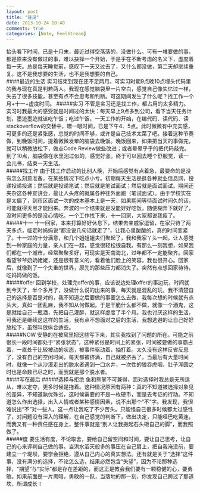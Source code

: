 ```yaml
---
layout: post
title: "驻足"
date: 2013-10-24 10:40
comments: true
categories: [Note, FeelStream]
---
```

抬头看下时间，已是十月末，最近过得空落落的，没做什么。可有一堆要做的事，都是原来没有做过的事，难以抉择一个开始，于是乎在不断考虑的名义下，虚度着每一天。总是每天睡觉前，感叹下一天又过去了，又什么都没做，第二天却继续重复。这不是我想要的生活，也不是我想要的自己。   
####最近的生活
实习结束到现在还不足两月。可实习时朝9点晚10点埋头代码里的我与现在真是判若两人。我现在感觉脑袋里一片空白，感觉自己像失忆过一样，失去了很多技能，甚至有点不会思考和判断。可这期间发生了什么呢？找工作一个月+十一+虚度时间。
#####实习
不管是实习还是找工作，都占用的太多精力。实习时我最大的感受就是时间过的太快：每天早上9点多到公司，看下当天任务计划，墨迹墨迹就该吃午饭；吃过午饭，一天工作的开始，在编代码、读代码、读stackoverflow的交替中，瞟一眼时间，已是下午4、5点。此时微微有中充实感，可更多的还是紧张感，总觉的时间不够，或许是自己技术太菜了吧。接着这种节奏做，到晚饭时间，提着微微发晕的脑袋去晚饭。晚饭回来，如果把当天的事做完，就可以稍微放松下，做点Code Review做些改进；或者晕晕乎乎的把代码敲完。到了10点，脑袋像在水里泡过似的，感觉好涨。终于可以回去睡个舒服觉，读一会儿书，结束一天生活。    
#####找工作
由于找工作启动的比别人晚，开始后感觉有点着急，最要命的是没有怎么刻意准备，在某些情况下吃点小亏。初期每天生活是逛各种就业信息网，投递投递投递；然后就是投递笔试；然后就是笔试面试；然后就是面试面试。期间还夹杂这各种宣讲会，最让人头疼的就属各种往外面跑（笔试面试）。由于学校实在是太偏了，到市区面试一次的成本基本上是一天，如果期间等待面试时间久的话，可能就得天黑才能回来。奔波的一个结果就是没能好好吃饭，随便糊弄下就好了，没时间更多的是没心情吃。一个工作找下来，十一回家，大家都说我瘦了。  
#####十一
十一回家，本来打算好好休息下，结果去亲戚家逗留，在家只待了两天多点，临走时妈妈说“都没说几句话就走了”，让我心里酸酸的，真的时间变紧了。十一过的十分满意，和几个姐姐姐夫们聚起了，我和我家丫头一起，让人感觉到一种家庭的力量，亲人们在一起，感觉很轻松很自我。有那么一刻我想，如果我们都在一个城市，经常聚聚多好，可现实是天南海北，过年都不一定能聚齐。回家看望爷爷奶奶姥姥，还是很有意义的，看着他们脸上的笑容，我也很开心。回家后，就像到了一个失重的世界，原先的那些压力都消失了。突然有点想回家待待，吃妈妈做的饭。   
#####offer
回到学校，处理完offer的事，应该说边处理offer的事边玩，时间就到今天了，半个多月了，没做什么说的出来的事，每天就是混乱的玩，我不清楚自己的选择是否是对的，我不知道之后要做的事要怎么去做，我每次想的时候就有点头大，真如一团乱麻，我不知从何做起。于是干脆什么都不做，就像一个酒鬼，这是就给自己一瓶酒，先把自己灌醉，就这样虚度了半个月。我也讨厌这样的生活，可我还是继续这这样的生活，我有点不想面对之后的生活，我想逃避的让自己好好放松下，虽然叫放纵合适些。    
#####NOW
安静的在被窝里把这些写下来，其实我找到了问题的所在。可能之前很长一段时间都处于“紧张状态”，这种紧张是时间上的紧张，时间被要做的事霸占着，一直处于比较被动的状态，被事件驱动着，抽打着。太久没有这样反省反思了，没有自己的空闲时间，每天都被挤满，自己就被挤丟了，当最后有大量时间时，就像一个从沙漠走出的脱水者遇到一口水井，一次性的狼吞虎咽，肚子浑圆之时也是命数已尽之时，而我就是那个脱水者。      
####写在最后
#####选择与拒绝
鱼和熊掌不可兼得，面对选择时我总是无所适从，难以定夺，更多时候是拖着。这种情况原因有两种：真的不知道被选择对象见的差异，不知道孰优殊劣，这时候需要的不是一枚硬币，而是去考证的行动。不知道怎么作出选择，出入人情或者某种感情因素，说不出那个“不”字。我发现，我很难说出“不”对一些人。这一点让我吃了不少苦头。只能怪自己很多时候都太过感性了，对问题没有深入的理解，在自己感觉的判断下，做出决定，只能哑巴吃黄连，而我又有一种责任感在身上，整件事就是“别人让我搬起石头砸自己的脚”，而我照做了。    
#####度
要生活有度，不论取舍，要给自己留空间和时间，要让自己思考，让自己的心来评判自己做的事。当洪水滔天般多的事压在自己肩上，把自我淹没前，要建立一个堤坝，要学会拒绝，遵从自己内心的真实想法。还有就是关于“选择”这件事，没有满分的选择，不论怎么选，结果必然包含“失望”，因为不论那种选择，“期望”与“实际”都是存在差距的，而这正是教会我们要有一颗稳健的心，要勇敢。如果前面是一片黑暗，勇敢的一跃，当落地的那一刻，你发现自己跨过了那道坎，所谓成长！
